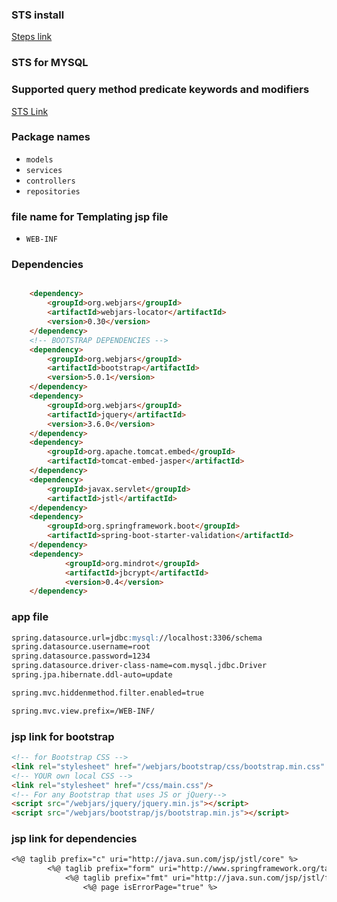 ### STS install
[Steps link](https://github.com/EsraaAlsharit/SDA_SoftwareDev/tree/main/SOFTWARE%20WEB%20DEVELOPMENT%20-%20JAVA/JavaOOP)

### STS for MYSQL
[]()

### Supported query method predicate keywords and modifiers
[STS Link](https://docs.spring.io/spring-data/jpa/docs/current/reference/html/#appendix.query.method.predicate)

### Package names

- `models`
- `services`
- `controllers`
- `repositories`

### file name for Templating jsp file 
- `WEB-INF`

### Dependencies
```md

    <dependency>
        <groupId>org.webjars</groupId>
        <artifactId>webjars-locator</artifactId>
        <version>0.30</version>
    </dependency>    
    <!-- BOOTSTRAP DEPENDENCIES -->
    <dependency>
        <groupId>org.webjars</groupId>
        <artifactId>bootstrap</artifactId>
        <version>5.0.1</version>
    </dependency>
    <dependency>
        <groupId>org.webjars</groupId>
        <artifactId>jquery</artifactId>
        <version>3.6.0</version>
    </dependency>
	<dependency>
		<groupId>org.apache.tomcat.embed</groupId>
		<artifactId>tomcat-embed-jasper</artifactId>
    </dependency>
	<dependency>
		<groupId>javax.servlet</groupId>
		<artifactId>jstl</artifactId>
	</dependency>    
 	<dependency>
        <groupId>org.springframework.boot</groupId>
        <artifactId>spring-boot-starter-validation</artifactId>
    </dependency> 
    <dependency>
            <groupId>org.mindrot</groupId>
            <artifactId>jbcrypt</artifactId>
            <version>0.4</version>
    </dependency>
````

### app file
```md 
spring.datasource.url=jdbc:mysql://localhost:3306/schema
spring.datasource.username=root
spring.datasource.password=1234
spring.datasource.driver-class-name=com.mysql.jdbc.Driver
spring.jpa.hibernate.ddl-auto=update

spring.mvc.hiddenmethod.filter.enabled=true

spring.mvc.view.prefix=/WEB-INF/

````
### jsp link for bootstrap
```md
<!-- for Bootstrap CSS -->
<link rel="stylesheet" href="/webjars/bootstrap/css/bootstrap.min.css" />
<!-- YOUR own local CSS -->
<link rel="stylesheet" href="/css/main.css"/>
<!-- For any Bootstrap that uses JS or jQuery-->
<script src="/webjars/jquery/jquery.min.js"></script>
<script src="/webjars/bootstrap/js/bootstrap.min.js"></script>
````
### jsp link for dependencies

```md
<%@ taglib prefix="c" uri="http://java.sun.com/jsp/jstl/core" %>
        <%@ taglib prefix="form" uri="http://www.springframework.org/tags/form" %>
            <%@ taglib prefix="fmt" uri="http://java.sun.com/jsp/jstl/fmt" %>
                <%@ page isErrorPage="true" %>
            
````

